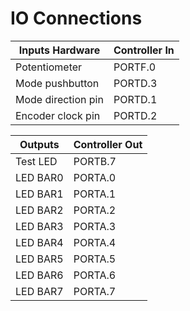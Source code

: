 # IO Connections

| Inputs Hardware    | Controller In |
| ------------------ | ------------- |
| Potentiometer      | PORTF.0       |
| Mode pushbutton    | PORTD.3       |
| Mode direction pin | PORTD.1       |
| Encoder clock pin  | PORTD.2       |

| Outputs            | Controller Out      |
| ------------------ | ------------------- |
| Test LED           | PORTB.7             |
| LED BAR0           | PORTA.0             |
| LED BAR1           | PORTA.1             |
| LED BAR2           | PORTA.2             |
| LED BAR3           | PORTA.3             |
| LED BAR4           | PORTA.4             |
| LED BAR5           | PORTA.5             |
| LED BAR6           | PORTA.6             |
| LED BAR7           | PORTA.7             |